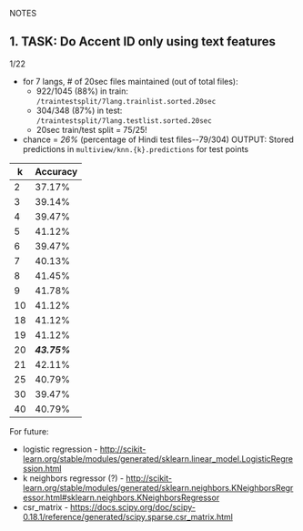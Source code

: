 NOTES

## 1. TASK: Do Accent ID only using text features
1/22
- for 7 langs, # of 20sec files maintained (out of total files): 
	- 922/1045 (88%) in train: `/traintestsplit/7lang.trainlist.sorted.20sec`
	- 304/348 (87%) in test: `/traintestsplit/7lang.testlist.sorted.20sec`
	- 20sec train/test split = 75/25!
- chance = *26%* (percentage of Hindi test files--79/304)
OUTPUT:
Stored predictions in `multiview/knn.{k}.predictions` for test points

| k | Accuracy |
----|----------|
| 2 | 37.17% |
| 3 | 39.14% |
| 4 | 39.47% |
| 5 | 41.12% |
| 6 | 39.47% |
| 7 | 40.13% |
| 8 | 41.45% |
| 9 | 41.78% |
| 10 | 41.12% |
| 18 | 41.12% |
| 19 | 41.12% |
| 20 | ***43.75%*** |
| 21 | 42.11% |
| 25 | 40.79% |
| 30 | 39.47% |
| 40 | 40.79% |

For future:
- logistic regression - http://scikit-learn.org/stable/modules/generated/sklearn.linear_model.LogisticRegression.html
- k neighbors regressor (?) - http://scikit-learn.org/stable/modules/generated/sklearn.neighbors.KNeighborsRegressor.html#sklearn.neighbors.KNeighborsRegressor
- csr\_matrix - https://docs.scipy.org/doc/scipy-0.18.1/reference/generated/scipy.sparse.csr_matrix.html